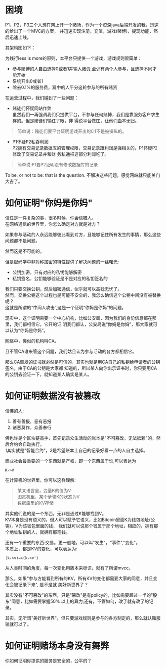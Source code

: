 # 困境
P1，P2，P3三个人想在网上开一个赌场，作为一个资深java后端开发的我，迅速的给出了一个MVC的方案，
并迅速实现注册，充值，游戏(赌博)，提现功能，然后迅速上线。

其架构图如下：

为践行less is more的原则，本平台只提供一个游戏，游戏规则很简单：
* 参与赌博的人自由选择0或者1并输入赌资,至少有两个人参与，且选择不同才能开始
* 系统开出0或者1
* 除去0.1%的服务费，猜中的人平分这轮参与的所有赌资

在运营过程中，我们碰到了一些问题：
* 赌徒们怀疑网站作弊  
虽然我们一再强调我们只提供平台，不参与任何赌博，我们是靠服务客户求生存的。但是赌徒们输红了眼，非
得说平台做庄，让他们血本无归。  
>简单说：赌徒们要平台证明游戏开出的0,1不是被操纵的。

* P1怀疑P2私吞利润  
P2拥有交易记录数据库的管理权限，交易记录跟利润是强相关的，P1怀疑P2修改了交易记录并和财
务私通把这部分利润吃了。
>简单说:P1要P2证明没有修改数据库的记录


To be, or not to be: that is the question.
不解决这些问题，感觉网站就只能关门大吉了。

# 如何证明"你妈是你妈"
信任是一件复杂的事，很多时候，你会信错人。  
在网络通信的世界里，你怎么确定对方就是对方？

如果参与活动的人永远能够彼此看到对方，且能够记住所有发生的事情，那么这些问题都不是问题。

然而这是不可能的。

但是密码学中非对称加密的特性提供了解决问题的一丝曙光:  
* 公钥加密，只有对应的私钥能够解密
* 私钥签名，公钥能够验证是不是对应的私钥签名的

我们只要交换公钥，然后加密通信，似乎就可以高枕无忧了。  
然而，交换公钥这个过程也是可能不安全的，我怎么确信这个公钥中间没有被替换呢？  
这就是所谓的“中间人攻击”,这是一个证明“你妈是你妈”的问题。  

现实中，这个证明需要一个中心机构，比如公安局，因为我们的身份信息都在那里，我们都相信它，它开的证
明我们都认，公安局说“你妈是你妈”，那大家就可以认为“你妈是你妈”。

网络中，类似的机构叫CA。  

且不管CA谁来管这个问题，我们姑且认为参与活动的各方都相信它。  

那么CA颁发的证书就必然是可信的，其实也就是用CA自己的私钥给申请者的公钥签名，由于CA的公钥是大家都
知道的，所以某人向你出示证书时，你只要用CA的公钥去验证一下，就知道某人确实是某人。

# 如何证明数据没有被篡改  
信佛的人:  
1. 善有善报，恶有恶报  
2. 诸恶莫作，众善奉行  

佛也许是个区块链高手，首先记录众生活动的账本是"不可篡改，无法抵赖"的，然后合约会自动执行。  
1其实就是"智能合约"，2是希望账本上自己的记录好看一点的人自主选择。  

商业社会最重要的一个东西就是产权，即一个东西属于谁,可以表达为
```
K->V
```
在计算机的世界里，你可以这样理解:  
>某某语言里，变量K的值为V  
图灵机里，某个步骤K的状态为V  
数据库里的KV存储

其实他们说的是一个东西，无非是通过K能够找到V。  
KV本身是没有语义的，但人可以赋予它语义，比如Bitcoin里面K为钱包地址(公钥)，V为该钱包里面的钱，
我们就可以说那个钱属于那个地址，相应的，拥有那个地址私钥的人，就拥有那笔钱。

还有一个重要的东西:交易。更一般地，可以叫"发生"，"事件","变化"。  
本质上，都是KV的变化，可以表达为:
```
(k->v)=>(k->v')
```
从人类时间的角度，每一次变化用版本来标识，就有了所谓mvcc。

那么，如果"参与方能看到所有的KV，所有KV的变化都需要大家的同意，并且变化会被记录下来", 是不是就
美好新世界了？

其实没有"不可篡改"的东西，只是"篡改"是有policy的，比如需要超过一半的"股东"同意，比如需要掌握50%
以上的算力;还有，不管如何，改了就有改了的记录。

其实，无所谓"美好新世界"，但只要游戏规则是参与的各方制定的，那么就认赌服输就可以了。

# 如何证明赌场本身没有舞弊  
你如何证明你提供的服务是安全的，公平的？

